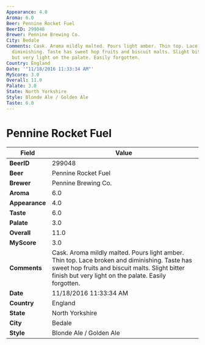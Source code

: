 ```yaml
---
Appearance: 4.0
Aroma: 6.0
Beer: Pennine Rocket Fuel
BeerID: 299048
Brewer: Pennine Brewing Co.
City: Bedale
Comments: Cask. Aroma mildly malted. Pours light amber. Thin top. Lace broken and
  diminishing. Taste has sweet hop fruits and biscuit malts. Slight bitter finish
  but very light on the palate. Easily forgotten.
Country: England
Date: '"11/18/2016 11:33:34 AM"'
MyScore: 3.0
Overall: 11.0
Palate: 3.0
State: North Yorkshire
Style: Blonde Ale / Golden Ale
Taste: 6.0
---
```


# Pennine Rocket Fuel

| Field         | Value |
|---------------|-------|
| **BeerID** | 299048 |
| **Beer** | Pennine Rocket Fuel |
| **Brewer** | Pennine Brewing Co. |
| **Aroma** | 6.0 |
| **Appearance** | 4.0 |
| **Taste** | 6.0 |
| **Palate** | 3.0 |
| **Overall** | 11.0 |
| **MyScore** | 3.0 |
| **Comments** | Cask. Aroma mildly malted. Pours light amber. Thin top. Lace broken and diminishing. Taste has sweet hop fruits and biscuit malts. Slight bitter finish but very light on the palate. Easily forgotten. |
| **Date** | 11/18/2016 11:33:34 AM |
| **Country** | England |
| **State** | North Yorkshire |
| **City** | Bedale |
| **Style** | Blonde Ale / Golden Ale |
